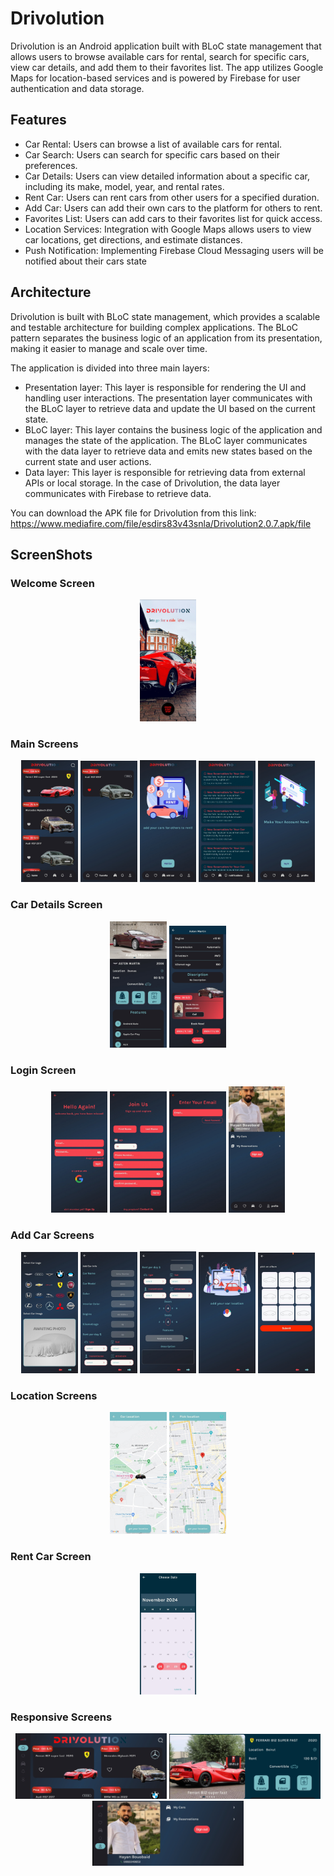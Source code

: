 # Drivolution

Drivolution is an Android application built with BLoC state management that allows users to browse available cars for rental, search for specific cars, view car details, and add them to their favorites list. The app utilizes Google Maps for location-based services and is powered by Firebase for user authentication and data storage.

## Features
- Car Rental: Users can browse a list of available cars for rental.
- Car Search: Users can search for specific cars based on their preferences.
- Car Details: Users can view detailed information about a specific car, including its make, model, year, and rental rates.
- Rent Car: Users can rent cars from other users for a specified duration.
- Add Car: Users can add their own cars to the platform for others to rent.
- Favorites List: Users can add cars to their favorites list for quick access.
- Location Services: Integration with Google Maps allows users to view car locations, get directions, and estimate distances.
- Push Notification: Implementing Firebase Cloud Messaging users will be notified about their cars state

## Architecture

Drivolution is built with BLoC state management, which provides a scalable and testable architecture for building complex applications. The BLoC pattern separates the business logic of an application from its presentation, making it easier to manage and scale over time.

The application is divided into three main layers:

- Presentation layer: This layer is responsible for rendering the UI and handling user interactions. The presentation layer communicates with the BLoC layer to retrieve data and update the UI based on the current state.
- BLoC layer: This layer contains the business logic of the application and manages the state of the application. The BLoC layer communicates with the data layer to retrieve data and emits new states based on the current state and user actions.
- Data layer: This layer is responsible for retrieving data from external APIs or local storage. In the case of Drivolution, the data layer communicates with Firebase to retrieve data.

You can download the APK file for Drivolution from this link: https://www.mediafire.com/file/esdirs83v43snla/Drivolution2.0.7.apk/file

## ScreenShots

### Welcome Screen

<p align="center">
  <img src="https://github.com/Hayan47/Hayan47/blob/main/car_welcome.jpg" width="18%" />
</p>

### Main Screens

<p align="center">
  <img src="https://github.com/Hayan47/Hayan47/blob/main/car_home.jpg" width="18%" />
  <img src="https://github.com/Hayan47/Hayan47/blob/main/car_favorite.jpg" width="18%" />
  <img src="https://github.com/Hayan47/Hayan47/blob/main/car_addcar1.jpg" width="18%" />
  <img src="https://github.com/Hayan47/Hayan47/blob/main/car_notification.jpg" width="18%" />
  <img src="https://github.com/Hayan47/Hayan47/blob/main/car_profile1.jpg" width="18%" />
</p>

### Car Details Screen

<p align="center">
  <img src="https://github.com/Hayan47/Hayan47/blob/main/car_details1.jpg" width="18%" />
  <img src="https://github.com/Hayan47/Hayan47/blob/main/car_details2.jpg" width="18%" />
</p>

### Login Screen

<p align="center">
  <img src="https://github.com/Hayan47/Hayan47/blob/main/car_login.jpg" width="18%" />
  <img src="https://github.com/Hayan47/Hayan47/blob/main/car_signup.jpg" width="18%" />
  <img src="https://github.com/Hayan47/Hayan47/blob/main/car_forgetpassword.jpg" width="18%" />
  <img src="https://github.com/Hayan47/Hayan47/blob/main/car_profile2.jpg" width="18%" />
</p>

### Add Car Screens

<p align="center">
  <img src="https://github.com/Hayan47/Hayan47/blob/main/car_addcar2.jpg" width="18%" />
  <img src="https://github.com/Hayan47/Hayan47/blob/main/car_addcar3.jpg" width="18%" />
  <img src="https://github.com/Hayan47/Hayan47/blob/main/car_addcar4.jpg" width="18%" />
  <img src="https://github.com/Hayan47/Hayan47/blob/main/car_addcar5.jpg" width="18%" />
  <img src="https://github.com/Hayan47/Hayan47/blob/main/car_addcar6.jpg" width="18%" />
</p>

### Location Screens

<p align="center">
  <img src="https://github.com/Hayan47/Hayan47/blob/main/car_carloc.jpg" width="18%" />
  <img src="https://github.com/Hayan47/Hayan47/blob/main/car_pickloc.jpg" width="18%" />
</p>

### Rent Car Screen

<p align="center">
  <img src="https://github.com/Hayan47/Hayan47/blob/main/car_rent.jpg" width="18%" />
</p>

### Responsive Screens

<p align="center">
  <img src="https://github.com/Hayan47/Hayan47/blob/main/car_responsive1.jpg" width="48%" />
  <img src="https://github.com/Hayan47/Hayan47/blob/main/car_responsive2.jpg" width="48%" />
  <img src="https://github.com/Hayan47/Hayan47/blob/main/car_responsive3.jpg" width="48%" />
</p>
